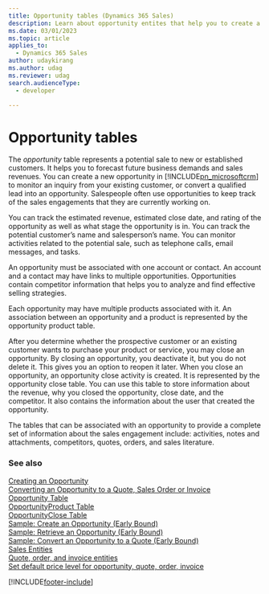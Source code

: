 ```yaml
---
title: Opportunity tables (Dynamics 365 Sales)
description: Learn about opportunity entites that help you to create a new opportunity to monitor or convert an lead to an opportunity. The entities that can be associated with an opportunity to provide information about the sales engagement are activities, notes and attachments, competitors, quotes, orders, and sales literature. 
ms.date: 03/01/2023
ms.topic: article
applies_to: 
  - Dynamics 365 Sales
author: udaykirang
ms.author: udag
ms.reviewer: udag
search.audienceType: 
  - developer

---
```

# Opportunity tables

The *opportunity* table represents a potential sale to new or established customers. It helps you to forecast future business demands and sales revenues. You can create a new opportunity in [!INCLUDE[pn_microsoftcrm](../../includes/pn-microsoftcrm.md)] to monitor an inquiry from your existing customer, or convert a qualified lead into an opportunity. Salespeople often use opportunities to keep track of the sales engagements that they are currently working on.  
  
 You can track the estimated revenue, estimated close date, and rating of the opportunity as well as what stage the opportunity is in. You can track the potential customer’s name and salesperson’s name. You can monitor activities related to the potential sale, such as telephone calls, email messages, and tasks.  
  
 An opportunity must be associated with one account or contact. An account and a contact may have links to multiple opportunities. Opportunities contain competitor information that helps you to analyze and find effective selling strategies.  
  
 Each opportunity may have multiple products associated with it. An association between an opportunity and a product is represented by the opportunity product table.  
  
 After you determine whether the prospective customer or an existing customer wants to purchase your product or service, you may close an opportunity. By closing an opportunity, you deactivate it, but you do not delete it. This gives you an option to reopen it later. When you close an opportunity, an opportunity close activity is created. It is represented by the opportunity close table. You can use this table to store information about the revenue, why you closed the opportunity, close date, and the competitor. It also contains the information about the user that created the opportunity.  
  
 The tables that can be associated with an opportunity to provide a complete set of information about the sales engagement include: activities, notes and attachments, competitors, quotes, orders, and sales literature.  
  
### See also  
 [Creating an Opportunity](create-opportunity.md)   
 [Converting an Opportunity to a Quote, Sales Order or Invoice](convert-opportunity-quote-sales-order-invoice.md)   
 [Opportunity Table](entities/opportunity.md)   
 [OpportunityProduct Table](entities/opportunityproduct.md)   
 [OpportunityClose Table](entities/opportunityclose.md)   
 [Sample: Create an Opportunity (Early Bound)](sample-create-opportunity-early-bound.md)   
 [Sample: Retrieve an Opportunity (Early Bound)](sample-retrieve-opportunity-early-bound.md)   
 [Sample: Convert an Opportunity to a Quote (Early Bound)](sample-convert-opportunity-quote-early-bound.md)   
 [Sales Entities](sales-entities-lead-opportunity-competitor-quote-order-invoice.md)   
 [Quote, order, and invoice entities](quote-order-invoice-entities.md)   
 [Set default price level for opportunity, quote, order, invoice](set-default-price-level-for-opportunity-quote-order-invoice.md)


[!INCLUDE[footer-include](../../includes/footer-banner.md)]
